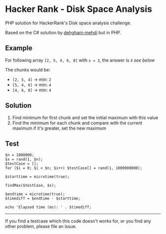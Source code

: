 # Hacker Rank - Disk Space Analysis
PHP solution for HackerRank's Disk space analysis challenge.

Based on the C# solution by [dehghani-mehdi](https://github.com/dehghani-mehdi) but in PHP.

## Example
For following array `[2, 5, 4, 6, 8]` with `x = 3`, the answer is `4` _see below_

The chunks would be:
- `[2, 5, 4]` -> min: `2`
- `[5, 4, 6]` -> min: `4`
- `[4, 6, 8]` -> min: `4`

## Solution
1. Find minimum for first chunk and set the initial maximum with this value
2. Find the minimum for each chunk and compare with the current maximum if it's greater, set the new maximum

## Test

```
$n = 1000000;
$x = rand(1, $n);
$testCase = [];
for ($i = 0; $i < $n; $i++) $testCase[] = rand(1, 1000000000);

$starttime = microtime(true);

findMax($testCase, $x);

$endtime = microtime(true);
$timediff = $endtime - $starttime;

echo 'Elapsed time (ms): ' . $timediff;
```


---

If you find a testcase which this code doesn't works for, or you find any other problem, please file an issue.
